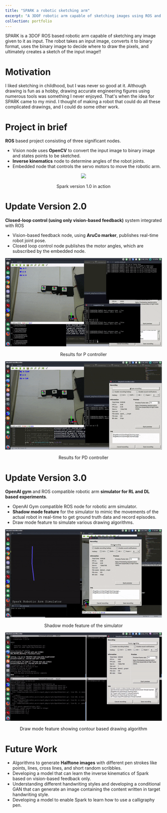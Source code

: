 ```yaml
---
title: "SPARK a robotic sketching arm"
excerpt: "A 3DOF robotic arm capable of sketching images using ROS and OpenCV <br/><img src='/images/2.gif'>"
collection: portfolio
---
```


SPARK is a 3DOF ROS based robotic arm capable of sketching any image given to it as input. The robot takes an input image, converts it to binary format, uses the binary image to decide where to draw the pixels, and ultimately creates a sketch of the input image!!


Motivation
==========

I liked sketching in childhood, but I was never so good at it. Although drawing is fun as a hobby, drawing accurate engineering figures using numerous tools was something I never enjoyed. That's when the idea for SPARK came to my mind. I thought of making a robot that could do all these complicated drawings, and I could do some other work.


Project in brief
================

**ROS** based project consisting of three significant nodes.
* Vision node uses **OpenCV** to convert the input image to binary image and states points to be sketched.
* **Inverse kinematics** node to determine angles of the robot joints.
* Embedded node that controls the servo motors to move the robotic arm.

<p align='center'>
  <img src='/images/1.gif'>
</p>
<p align='center'>
    Spark version 1.0 in action
</p>



Update Version 2.0
==================

**Closed-loop control (using only vision-based feedback)** system integrated with ROS
* Vision-based feedback node, using **AruCo marker**, publishes real-time robot joint pose.
* Closed loop control node publishes the motor angles, which are subscribed by the embedded node.

<p align='center'>
  <img src='/images/spark-pid1.gif'>
</p>
<p align='center'>
    Results for P controller
</p>

<p align='center'>
  <img src='/images/2.gif'>
</p>
<p align='center'>
    Results for PD controller
</p>


Update Version 3.0
==================

**OpenAI gym** and ROS compatible robotic arm **simulator for RL and DL based experiments**. 
* OpenAI Gym compatible ROS node for robotic arm simulator.
* **Shadow mode feature** for the simulator to mimic the movements of the actual robot in real-time to get ground truth data and record episodes.
* Draw mode feature to simulate various drawing algorithms.

<p align='center'>
  <img src='/images/3.gif'>
</p>
<p align='center'>
  Shadow mode feature of the simulator
</p>

<p align='center'>
  <img src='/images/spark1.gif'>
</p>
<p align='center'>
  Draw mode feature showing contour based drawing algorithm
</p>


Future Work
===========

* Algorithms to generate **Halftone images** with different pen strokes like points, lines, cross lines, and short random scribbles.
* Developing a model that can learn the inverse kinematics of Spark based on vision-based feedback only.
* Understanding different handwriting styles and developing a conditional GAN that can generate an image containing the content written in target handwriting style.
* Developing a model to enable Spark to learn how to use a calligraphy pen.


